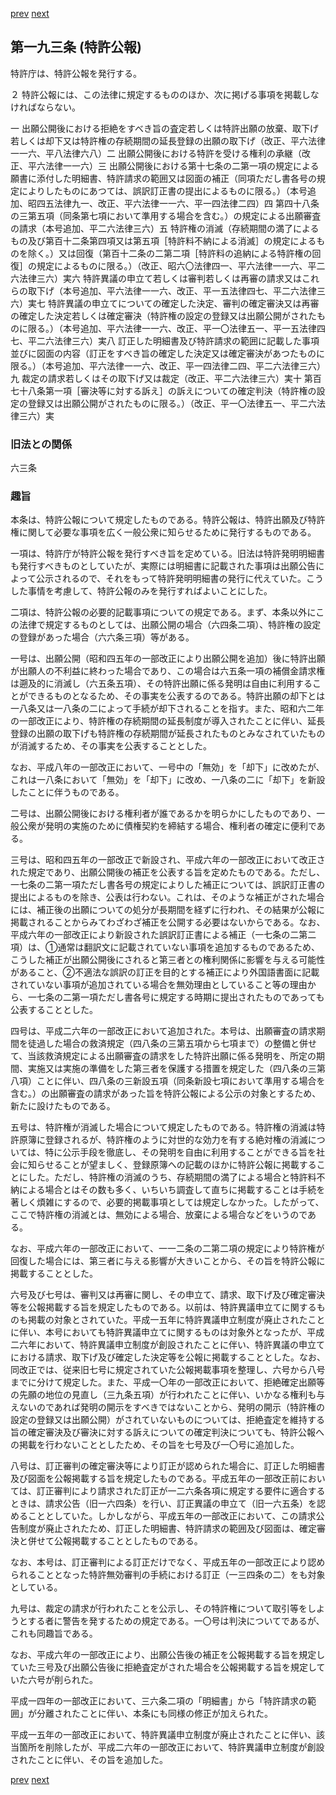 [prev](/specific/markdowns/特許法/280_Mp-Ch_10-At_192.md)
[next](/specific/markdowns/特許法/282_Mp-Ch_10-At_194.md)
## 第一九三条 (特許公報)
特許庁は、特許公報を発行する。

２ 特許公報には、この法律に規定するもののほか、次に掲げる事項を掲載しなければならない。

一 出願公開後における拒絶をすべき旨の査定若しくは特許出願の放棄、取下げ若しくは却下又は特許権の存続期間の延長登録の出願の取下げ（改正、平六法律一一六、平八法律六八）二 出願公開後における特許を受ける権利の承継（改正、平六法律一一六）三 出願公開後における第十七条の二第一項の規定による願書に添付した明細書、特許請求の範囲又は図面の補正（同項ただし書各号の規定によりしたものにあつては、誤訳訂正書の提出によるものに限る。）（本号追加、昭四五法律九一、改正、平六法律一一六、平一四法律二四）四 第四十八条の三第五項（同条第七項において準用する場合を含む。）の規定による出願審査の請求（本号追加、平二六法律三六）五 特許権の消滅（存続期間の満了によるもの及び第百十二条第四項又は第五項［特許料不納による消滅］の規定によるものを除く。）又は回復（第百十二条の二第二項［特許料の追納による特許権の回復］の規定によるものに限る。）（改正、昭六〇法律四一、平六法律一一六、平二六法律三六）実六 特許異議の申立て若しくは審判若しくは再審の請求又はこれらの取下げ（本号追加、平六法律一一六、改正、平一五法律四七、平二六法律三六）実七 特許異議の申立てについての確定した決定、審判の確定審決又は再審の確定した決定若しくは確定審決（特許権の設定の登録又は出願公開がされたものに限る。）（本号追加、平六法律一一六、改正、平一〇法律五一、平一五法律四七、平二六法律三六）実八 訂正した明細書及び特許請求の範囲に記載した事項並びに図面の内容（訂正をすべき旨の確定した決定又は確定審決があつたものに限る。）（本号追加、平六法律一一六、改正、平一四法律二四、平二六法律三六）九 裁定の請求若しくはその取下げ又は裁定（改正、平二六法律三六）実十 第百七十八条第一項［審決等に対する訴え］の訴えについての確定判決（特許権の設定の登録又は出願公開がされたものに限る。）（改正、平一〇法律五一、平二六法律三六）実


### 旧法との関係
六三条

### 趣旨
本条は、特許公報について規定したものである。特許公報は、特許出願及び特許権に関して必要な事項を広く一般公衆に知らせるために発行するものである。

一項は、特許庁が特許公報を発行すべき旨を定めている。旧法は特許発明明細書も発行すべきものとしていたが、実際には明細書に記載された事項は出願公告によって公示されるので、それをもって特許発明明細書の発行に代えていた。こうした事情を考慮して、特許公報のみを発行すればよいことにした。

二項は、特許公報の必要的記載事項についての規定である。まず、本条以外にこの法律で規定するものとしては、出願公開の場合（六四条二項）、特許権の設定の登録があった場合（六六条三項）等がある。

一号は、出願公開（昭和四五年の一部改正により出願公開を追加）後に特許出願が出願人の不利益に終わった場合であり、この場合は六五条一項の補償金請求権は遡及的に消滅し（六五条五項）、その特許出願に係る発明は自由に利用することができるものとなるため、その事実を公表するのである。特許出願の却下とは一八条又は一八条の二によって手続が却下されることを指す。また、昭和六二年の一部改正により、特許権の存続期間の延長制度が導入されたことに伴い、延長登録の出願の取下げも特許権の存続期間が延長されたものとみなされていたものが消滅するため、その事実を公表することとした。

なお、平成八年の一部改正において、一号中の「無効」を「却下」に改めたが、これは一八条において「無効」を「却下」に改め、一八条の二に「却下」を新設したことに伴うものである。

二号は、出願公開後における権利者が誰であるかを明らかにしたものであり、一般公衆が発明の実施のために債権契約を締結する場合、権利者の確定に便利である。

三号は、昭和四五年の一部改正で新設され、平成六年の一部改正において改正された規定であり、出願公開後の補正を公表する旨を定めたものである。ただし、一七条の二第一項ただし書各号の規定によりした補正については、誤訳訂正書の提出によるものを除き、公表は行わない。これは、そのような補正がされた場合には、補正後の出願についての処分が長期間を経ずに行われ、その結果が公報に掲載されることからみてわざわざ補正を公開する必要はないからである。なお、平成六年の一部改正により新設された誤訳訂正書による補正（一七条の二第二項）は、①通常は翻訳文に記載されていない事項を追加するものであるため、こうした補正が出願公開後にされると第三者との権利関係に影響を与える可能性があること、②不適法な誤訳の訂正を目的とする補正により外国語書面に記載されていない事項が追加されている場合を無効理由としていること等の理由から、一七条の二第一項ただし書各号に規定する時期に提出されたものであっても公表することとした。

四号は、平成二六年の一部改正において追加された。本号は、出願審査の請求期間を徒過した場合の救済規定（四八条の三第五項から七項まで）の整備と併せて、当該救済規定による出願審査の請求をした特許出願に係る発明を、所定の期間、実施又は実施の準備をした第三者を保護する措置を規定した（四八条の三第八項）ことに伴い、四八条の三新設五項（同条新設七項において準用する場合を含む。）の出願審査の請求があった旨を特許公報による公示の対象とするため、新たに設けたものである。

五号は、特許権が消滅した場合について規定したものである。特許権の消滅は特許原簿に登録されるが、特許権のように対世的な効力を有する絶対権の消滅については、特に公示手段を徹底し、その発明を自由に利用することができる旨を社会に知らせることが望ましく、登録原簿への記載のほかに特許公報に掲載することにした。ただし、特許権の消滅のうち、存続期間の満了による場合と特許料不納による場合とはその数も多く、いちいち調査して直ちに掲載することは手続を著しく煩雑にするので、必要的掲載事項としては規定しなかった。したがって、ここで特許権の消滅とは、無効による場合、放棄による場合などをいうのである。

なお、平成六年の一部改正において、一一二条の二第二項の規定により特許権が回復した場合には、第三者に与える影響が大きいことから、その旨を特許公報に掲載することとした。

六号及び七号は、審判又は再審に関し、その申立て、請求、取下げ及び確定審決等を公報掲載する旨を規定したものである。以前は、特許異議申立てに関するものも掲載の対象とされていた。平成一五年に特許異議申立制度が廃止されたことに伴い、本号においても特許異議申立てに関するものは対象外となったが、平成二六年において、特許異議申立制度が創設されたことに伴い、特許異議の申立てにおける請求、取下げ及び確定した決定等を公報に掲載することとした。なお、同改正では、従来旧七号に規定されていた公報掲載事項を整理し、六号から八号までに分けて規定した。また、平成一〇年の一部改正において、拒絶確定出願等の先願の地位の見直し（三九条五項）が行われたことに伴い、いかなる権利も与えないのであれば発明の開示をすべきではないことから、発明の開示（特許権の設定の登録又は出願公開）がされていないものについては、拒絶査定を維持する旨の確定審決及び審決に対する訴えについての確定判決についても、特許公報への掲載を行わないこととしたため、その旨を七号及び一〇号に追加した。

八号は、訂正審判の確定審決等により訂正が認められた場合に、訂正した明細書及び図面を公報掲載する旨を規定したものである。平成五年の一部改正前においては、訂正審判により請求された訂正が一二六条各項に規定する要件に適合するときは、請求公告（旧一六四条）を行い、訂正異議の申立て（旧一六五条）を認めることとしていた。しかしながら、平成五年の一部改正において、この請求公告制度が廃止されたため、訂正した明細書、特許請求の範囲及び図面は、確定審決と併せて公報掲載することとしたものである。

なお、本号は、訂正審判による訂正だけでなく、平成五年の一部改正により認められることとなった特許無効審判の手続における訂正（一三四条の二）をも対象としている。

九号は、裁定の請求が行われたことを公示し、その特許権について取引等をしようとする者に警告を発するための規定である。一〇号は判決についてであるが、これも同趣旨である。

なお、平成六年の一部改正により、出願公告後の補正を公報掲載する旨を規定していた三号及び出願公告後に拒絶査定がされた場合を公報掲載する旨を規定していた六号が削られた。

平成一四年の一部改正において、三六条二項の「明細書」から「特許請求の範囲」が分離されたことに伴い、本条にも同様の修正が加えられた。

平成一五年の一部改正において、特許異議申立制度が廃止されたことに伴い、該当箇所を削除したが、平成二六年の一部改正において、特許異議申立制度が創設されたことに伴い、その旨を追加した。


[prev](/specific/markdowns/特許法/280_Mp-Ch_10-At_192.md)
[next](/specific/markdowns/特許法/282_Mp-Ch_10-At_194.md)